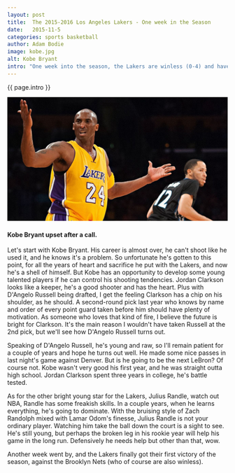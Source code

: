 ```yaml
---
layout: post
title:  The 2015-2016 Los Angeles Lakers - One week in the Season
date:   2015-11-5
categories: sports basketball
author: Adam Bodie
image: kobe.jpg
alt: Kobe Bryant
intro: "One week into the season, the Lakers are winless (0-4) and have not looked impressive as a whole.  Am I that surprised?  Of course not.  Does the Lakers future look bright?  I'd say yeah, not this year, but a couple years down the road, the Lakers will be contending again."
---
```


<div class="article">
<p>{{ page.intro }}</p>

<div class="blog-pic">
	<img src="/img/kobe.jpg" data-toggle="tooltip" title="Kobe Bryant upset after a call." class="image block img-responsive">
	<h4>Kobe Bryant upset after a call.</h4>
</div>


<p>Let's start with Kobe Bryant.  His career is almost over, he can't shoot like he used it, and he knows it's a problem.  So unfortunate he's gotten to this point, for all the years of heart and sacrifice he put with the Lakers, and now he's a shell of himself.  But Kobe has an opportunity to develop some young talented players if he can control his shooting tendencies.  Jordan Clarkson looks like a keeper, he's a good shooter and has the heart.  Plus with D'Angelo Russell being drafted, I get the feeling Clarkson has a chip on his shoulder, as he should.  A second-round pick last year who knows by name and order of every point guard taken before him should have plenty of motivation.  As someone who loves that kind of fire, I believe the future is bright for Clarkson.  It's the main reason I wouldn't have taken Russell at the 2nd pick, but we'll see how D'Angelo Russell turns out.</p>
<p>Speaking of D'Angelo Russell, he's young and raw, so I'll remain patient for a couple of years and hope he turns out well.  He made some nice passes in last night's game against Denver.  But is he going to be the next LeBron?  Of course not.  Kobe wasn't very good his first year, and he was straight outta high school.  Jordan Clarkson spent three years in college, he's battle tested.</p>
<p>As for the other bright young star for the Lakers, Julius Randle, watch out NBA, Randle has some freakish skills.  In a couple years, when he learns everything, he's going to dominate.  With the bruising style of Zach Randolph mixed with Lamar Odom's finesse, Julius Randle is not your ordinary player.  Watching him take the ball down the court is a sight to see.  He's still young, but perhaps the broken leg in his rookie year will help his game in the long run.  Defensively he needs help but other than that, wow.</p>
<p>Another week went by, and the Lakers finally got their first victory of the season, against the Brooklyn Nets (who of course are also winless).</p>
</div>